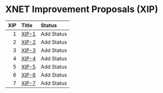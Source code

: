 # XNET Improvement Proposals (XIP)

<!-- prettier-ignore -->
|  XIP | Title            | Status     |
|----:|:------------------|:-----------|
|   1 | [XIP-1](XIP-1.md) | Add Status |
|   2 | [XIP-2](XIP-2.md) | Add Status |
|   3 | [XIP-3](XIP-3.md) | Add Status |
|   4 | [XIP-4](XIP-4.md) | Add Status |
|   5 | [XIP-5](XIP-5.md) | Add Status |
|   6 | [XIP-6](XIP-6.md) | Add Status |
|   7 | [XIP-7](XIP-7.md) | Add Status |
